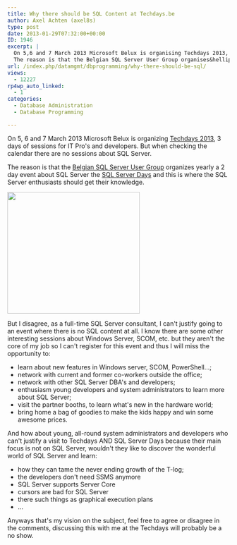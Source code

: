 ```yaml
---
title: Why there should be SQL Content at Techdays.be
author: Axel Achten (axel8s)
type: post
date: 2013-01-29T07:32:00+00:00
ID: 1946
excerpt: |
  On 5,6 and 7 March 2013 Microsoft Belux is organising Techdays 2013, 3 days of sessions for IT Pro's and developpers. But when checking the calendar there are no sessions about SQL Server.
  The reason is that the Belgian SQL Server User Group organises&hellip;
url: /index.php/datamgmt/dbprogramming/why-there-should-be-sql/
views:
  - 12227
rp4wp_auto_linked:
  - 1
categories:
  - Database Administration
  - Database Programming

---
```

On 5, 6 and 7 March 2013 Microsoft Belux is organizing [Techdays 2013][1], 3 days of sessions for IT Pro's and developers. But when checking the calendar there are no sessions about SQL Server.
  
The reason is that the [Belgian SQL Server User Group][2] organizes yearly a 2 day event about SQL Server the [SQL Server Days][3] and this is where the SQL Server enthusiasts should get their knowledge. 

<div class="image_block">
  <a href="http://it-tna.com/"><img alt="" src="/wp-content/uploads/blogs/DataMgmt/Axel8s/NoSQL.jpg?mtime=1359451359" width="300" height="276" /></a>
</div>

But I disagree, as a full-time SQL Server consultant, I can't justify going to an event where there is no SQL content at all. I know there are some other interesting sessions about Windows Server, SCOM, etc. but they aren't the core of my job so I can't register for this event and thus I will miss the opportunity to:

  * learn about new features in Windows server, SCOM, PowerShell...;
  * network with current and former co-workers outside the office;
  * network with other SQL Server DBA's and developers;
  * enthusiasm young developers and system administrators to learn more about SQL Server;
  * visit the partner booths, to learn what's new in the hardware world;
  * bring home a bag of goodies to make the kids happy and win some awesome prices.

And how about young, all-round system administrators and developers who can't justify a visit to Techdays AND SQL Server Days because their main focus is not on SQL Server, wouldn't they like to discover the wonderful world of SQL Server and learn:

  * how they can tame the never ending growth of the T-log;
  * the developers don't need SSMS anymore
  * SQL Server supports Server Core
  * cursors are bad for SQL Server
  * there such things as graphical execution plans
  * ...

Anyways that's my vision on the subject, feel free to agree or disagree in the comments, discussing this with me at the Techdays will probably be a no show.

 [1]: http://www.microsoft.com/belux/techdays/2013/home.aspx
 [2]: http://sqlug.be/
 [3]: http://www.sqlserverdays.be